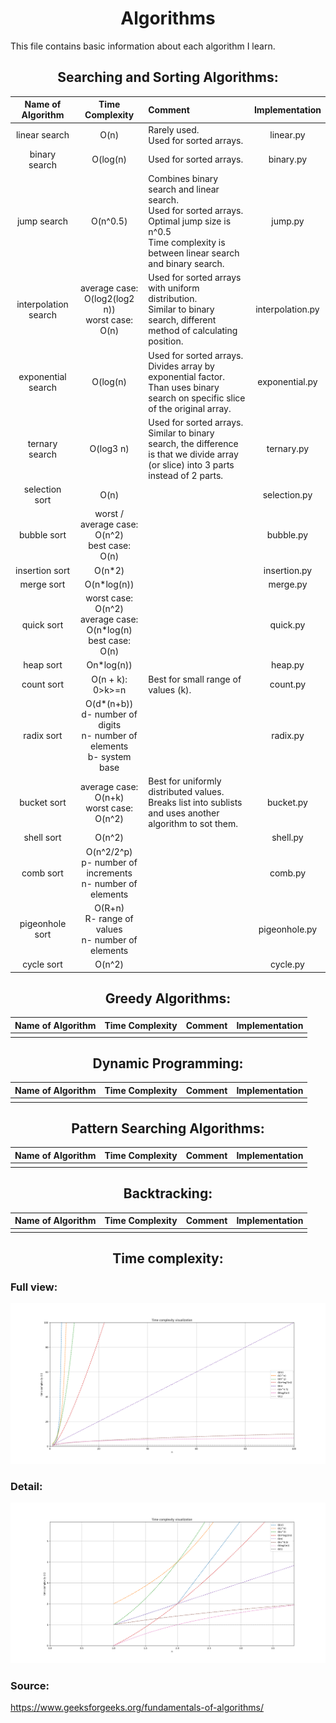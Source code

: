 <h1 align="center"> Algorithms </h1>
This file contains basic information about each algorithm I learn.

<h2 align='center'> Searching and Sorting Algorithms: </h2>  

|Name of Algorithm|Time Complexity|Comment|Implementation|
|:---------------:|:--------:|:---------|:------------:|
|linear search|O(n)|Rarely used.<br>Used for sorted arrays.|linear.py|
|binary search|O(log(n)|Used for sorted arrays.|binary.py|
|jump search|O(n^0.5)|Combines binary search and linear search.<br>Used for sorted arrays.<br>Optimal jump size is n^0.5<br>Time complexity is between linear search and binary search.|jump.py|
|interpolation search|average case: O(log2(log2 n))<br>worst case: O(n) |Used for sorted arrays with uniform distribution.<br>Similar to binary search, different method of calculating position.|interpolation.py|
|exponential search|O(log(n)|Used for sorted arrays.<br>Divides array by exponential factor. Than uses binary search on specific slice of the original array.|exponential.py|
|ternary search|O(log3 n)|Used for sorted arrays.<br>Similar to binary search, the difference is that we divide array (or slice) into 3 parts instead of 2 parts.|ternary.py|
|selection sort|O(n)| |selection.py|
|bubble sort|worst / average case: O(n^2)<br>best case: O(n)| |bubble.py|
|insertion sort|O(n*2)| |insertion.py|
|merge sort|O(n*log(n))| |merge.py|
|quick sort|worst case: O(n^2)<br>average case: O(n*log(n)<br>best case: O(n)| |quick.py|
|heap sort|On*log(n))| |heap.py|
|count sort|O(n + k): 0>k>=n|Best for small range of values (k).|count.py|
|radix sort|O(d*(n+b))<br>d- number of digits<br>n- number of elements<br>b- system base| |radix.py|
|bucket sort|average case: O(n+k)<br>worst case: O(n^2)|Best for uniformly distributed values.<br>Breaks list into sublists and uses another algorithm to sot them.|bucket.py|
|shell sort|O(n^2)| |shell.py|
|comb sort|O(n^2/2^p)<br>p- number of increments<br>n- number of elements| |comb.py|
|pigeonhole sort|O(R+n)<br>R- range of values<br>n- number of elements| |pigeonhole.py|
|cycle sort|O(n^2)| |cycle.py|

<h2 align="center"> Greedy Algorithms: </h2>  

|Name of Algorithm|Time Complexity|Comment|Implementation|
|:---------------:|:--------:|:---------:|:------------:|  
|                 |          |           |              |

<h2 align='center'> Dynamic Programming: </h2>

|Name of Algorithm|Time Complexity|Comment|Implementation|
|:---------------:|:--------:|:---------:|:------------:|  
|                 |          |           |              |

<h2 align='center'> Pattern Searching Algorithms: </h2>

|Name of Algorithm|Time Complexity|Comment|Implementation|
|:---------------:|:--------:|:---------:|:------------:|  
|                 |          |           |              |

<h2 align='center'> Backtracking: </h2>

|Name of Algorithm|Time Complexity|Comment|Implementation|
|:---------------:|:--------:|:---------:|:------------:|  
|                 |          |           |              |  

<h2 align='center'> Time complexity: </h2>

### Full view: 
![full view](https://raw.githubusercontent.com/FilipM13/algorithms/main/time%20complexity.png "Full view")
### Detail:
![detail](https://raw.githubusercontent.com/FilipM13/algorithms/main/time%20complexity%20close%20up.png "detail")

### Source:
https://www.geeksforgeeks.org/fundamentals-of-algorithms/